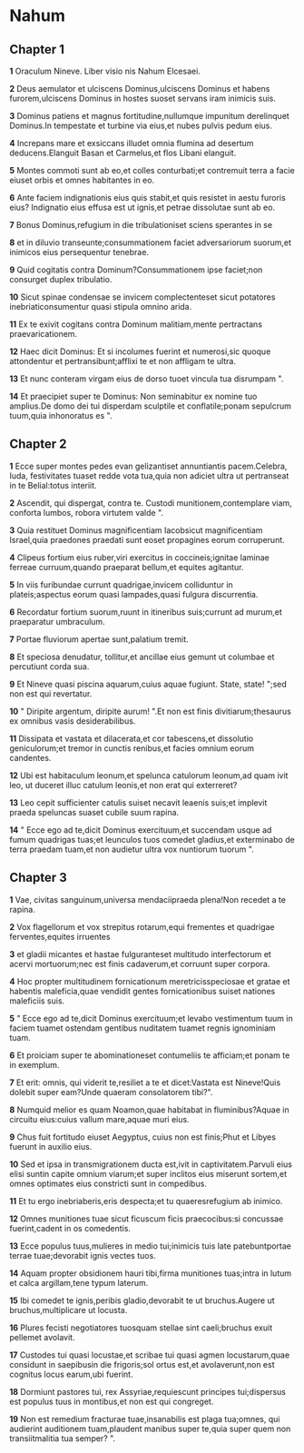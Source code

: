 # Nahum

## Chapter 1

**1** Oraculum Nineve. Liber visio nis Nahum Elcesaei.

**2** Deus aemulator et ulciscens Dominus,ulciscens Dominus et habens furorem,ulciscens Dominus in hostes suoset servans iram inimicis suis.

**3** Dominus patiens et magnus fortitudine,nullumque impunitum derelinquet Dominus.In tempestate et turbine via eius,et nubes pulvis pedum eius.

**4** Increpans mare et exsiccans illudet omnia flumina ad desertum deducens.Elanguit Basan et Carmelus,et flos Libani elanguit.

**5** Montes commoti sunt ab eo,et colles conturbati;et contremuit terra a facie eiuset orbis et omnes habitantes in eo.

**6** Ante faciem indignationis eius quis stabit,et quis resistet in aestu furoris eius? Indignatio eius effusa est ut ignis,et petrae dissolutae sunt ab eo.

**7** Bonus Dominus,refugium in die tribulationiset sciens sperantes in se

**8** et in diluvio transeunte;consummationem faciet adversariorum suorum,et inimicos eius persequentur tenebrae.

**9** Quid cogitatis contra Dominum?Consummationem ipse faciet;non consurget duplex tribulatio.

**10** Sicut spinae condensae se invicem complectenteset sicut potatores inebriaticonsumentur quasi stipula omnino arida.

**11** Ex te exivit cogitans contra Dominum malitiam,mente pertractans praevaricationem.

**12** Haec dicit Dominus: Et si incolumes fuerint et numerosi,sic quoque attondentur et pertransibunt;afflixi te et non affligam te ultra.

**13** Et nunc conteram virgam eius de dorso tuoet vincula tua disrumpam ".

**14** Et praecipiet super te Dominus: Non seminabitur ex nomine tuo amplius.De domo dei tui disperdam sculptile et conflatile;ponam sepulcrum tuum,quia inhonoratus es ".

## Chapter 2

**1** Ecce super montes pedes evan gelizantiset annuntiantis pacem.Celebra, Iuda, festivitates tuaset redde vota tua,quia non adiciet ultra ut pertranseat in te Belial:totus interiit.

**2** Ascendit, qui dispergat, contra te. Custodi munitionem,contemplare viam, conforta lumbos, robora virtutem valde ".

**3** Quia restituet Dominus magnificentiam Iacobsicut magnificentiam Israel,quia praedones praedati sunt eoset propagines eorum corruperunt.

**4** Clipeus fortium eius ruber,viri exercitus in coccineis;ignitae laminae ferreae curruum,quando praeparat bellum,et equites agitantur.

**5** In viis furibundae currunt quadrigae,invicem colliduntur in plateis;aspectus eorum quasi lampades,quasi fulgura discurrentia.

**6** Recordatur fortium suorum,ruunt in itineribus suis;currunt ad murum,et praeparatur umbraculum.

**7** Portae fluviorum apertae sunt,palatium tremit.

**8** Et speciosa denudatur, tollitur,et ancillae eius gemunt ut columbae et percutiunt corda sua.

**9** Et Nineve quasi piscina aquarum,cuius aquae fugiunt. State, state! ";sed non est qui revertatur.

**10** " Diripite argentum, diripite aurum! ".Et non est finis divitiarum;thesaurus ex omnibus vasis desiderabilibus.

**11** Dissipata et vastata et dilacerata,et cor tabescens,et dissolutio geniculorum;et tremor in cunctis renibus,et facies omnium eorum candentes.

**12** Ubi est habitaculum leonum,et spelunca catulorum leonum,ad quam ivit leo, ut duceret illuc catulum leonis,et non erat qui exterreret?

**13** Leo cepit sufficienter catulis suiset necavit leaenis suis;et implevit praeda speluncas suaset cubile suum rapina.

**14** " Ecce ego ad te,dicit Dominus exercituum,et succendam usque ad fumum quadrigas tuas;et leunculos tuos comedet gladius,et exterminabo de terra praedam tuam,et non audietur ultra vox nuntiorum tuorum ".

## Chapter 3

**1** Vae, civitas sanguinum,universa mendaciipraeda plena!Non recedet a te rapina.

**2** Vox flagellorum et vox strepitus rotarum,equi frementes et quadrigae ferventes,equites irruentes

**3** et gladii micantes et hastae fulguranteset multitudo interfectorum et acervi mortuorum;nec est finis cadaverum,et corruunt super corpora.

**4** Hoc propter multitudinem fornicationum meretricisspeciosae et gratae et habentis maleficia,quae vendidit gentes fornicationibus suiset nationes maleficiis suis.

**5** " Ecce ego ad te,dicit Dominus exercituum;et levabo vestimentum tuum in faciem tuamet ostendam gentibus nuditatem tuamet regnis ignominiam tuam.

**6** Et proiciam super te abominationeset contumeliis te afficiam;et ponam te in exemplum.

**7** Et erit: omnis, qui viderit te,resiliet a te et dicet:Vastata est Nineve!Quis dolebit super eam?Unde quaeram consolatorem tibi?".

**8** Numquid melior es quam Noamon,quae habitabat in fluminibus?Aquae in circuitu eius:cuius vallum mare,aquae muri eius.

**9** Chus fuit fortitudo eiuset Aegyptus, cuius non est finis;Phut et Libyes fuerunt in auxilio eius.

**10** Sed et ipsa in transmigrationem ducta est,ivit in captivitatem.Parvuli eius elisi suntin capite omnium viarum;et super inclitos eius miserunt sortem,et omnes optimates eius constricti sunt in compedibus.

**11** Et tu ergo inebriaberis,eris despecta;et tu quaeresrefugium ab inimico.

**12** Omnes munitiones tuae sicut ficuscum ficis praecocibus:si concussae fuerint,cadent in os comedentis.

**13** Ecce populus tuus,mulieres in medio tui;inimicis tuis late patebuntportae terrae tuae;devorabit ignis vectes tuos.

**14** Aquam propter obsidionem hauri tibi,firma munitiones tuas;intra in lutum et calca argillam,tene typum laterum.

**15** Ibi comedet te ignis,peribis gladio,devorabit te ut bruchus.Augere ut bruchus,multiplicare ut locusta.

**16** Plures fecisti negotiatores tuosquam stellae sint caeli;bruchus exuit pellemet avolavit.

**17** Custodes tui quasi locustae,et scribae tui quasi agmen locustarum,quae considunt in saepibusin die frigoris;sol ortus est,et avolaverunt,non est cognitus locus earum,ubi fuerint.

**18** Dormiunt pastores tui, rex Assyriae,requiescunt principes tui;dispersus est populus tuus in montibus,et non est qui congreget.

**19** Non est remedium fracturae tuae,insanabilis est plaga tua;omnes, qui audierint auditionem tuam,plaudent manibus super te,quia super quem non transiitmalitia tua semper? ".

